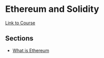 # Ethereum and Solidity

[Link to Course](https://www.udemy.com/course/ethereum-and-solidity-the-complete-developers-guide/)

## Sections

- [What is Ethereum](https://github.com/hungrypc/notes/blob/master/root/ethereum/intro.md)